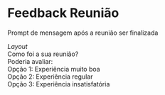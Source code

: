 # Feedback Reunião
Prompt de mensagem após a reunião ser finalizada

_Layout_ <br>
Como foi a sua reunião? <br>
Poderia avaliar: <br>
Opção 1: Experiência muito boa <br>
Opção 2: Experiência regular <br>
Opção 3: Experiência insatisfatória 
